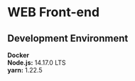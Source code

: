 # WEB Front-end
## Development Environment
**Docker**  
**Node.js:** 14.17.0 LTS  
**yarn:** 1.22.5  